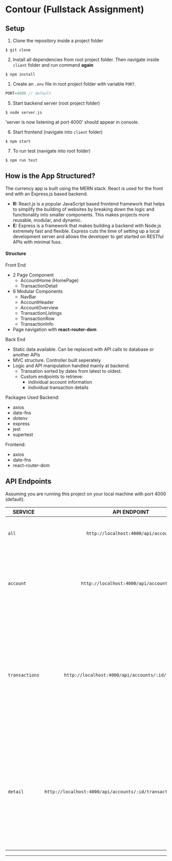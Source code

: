 # Contour (Fullstack Assignment)

## Setup

1. Clone the repository inside a project folder
```
$ git clone 
```
2. Install all dependencies from root project folder. Then navigate inside `client` folder and run command **again**
```
$ npm install
```
1. Create an `.env` file in root project folder with variable `PORT`. 
```javascript
PORT=4000 // default
```  
5. Start backend server (root project folder)
```
$ node server.js
```
'server is now listening at port 4000' should appear in console.

6. Start frontend (navigate into `client` folder)
```
$ npm start
```

7. To run test (navigate into root folder)
```
$ npm run test
```

## How is the App Structured?
The currency app is built using the MERN stack. React is used for the front end with an Express.js based backend.

- **R:** React.js is a popular JavaScript based frontend framework that helps to simplify the building of websites by breaking down the logic and functionality into smaller components. This makes projects more reusable, modular, and dynamic. 
- **E:** Express is a framework that makes building a backend with Node.js extremely fast and flexible. Express cuts the time of setting up a local development server and allows the developer to get started on RESTful APIs with minimal fuss. 

#### Structure

Front End
- 2 Page Component
  - AccountHome (HomePage)
  - TransactionDetail
- 6 Modular Components
  - NavBar
  - AccountHeader
  - AccountOverview
  - TransactionListings
  - TransactionRow
  - TransactionInfo
- Page navigation with **react-router-dom**

Back End
- Static data available. Can be replaced with API calls to database or another APIs
- MVC structure. Controller built seperately
- Logic and API manipulation handled mainly at backend.
  - Transation sorted by dates from latest to oldest.
  - Custom endpoints to retrieve:
    - individual account information
    - individual transaction details

Packages Used
Backend:
- axios
- date-fns
- dotenv
- express
- jest
- supertest

Frontend:
- axios
- date-fns
- react-router-dom

## API Endpoints

Assuming you are running this project on your local machine with port 4000 (default). 

| SERVICE       | API ENDPOINT  | DESCRIPTION |
| ------------- | :-----------: | :----------: |
| `all`  | `http://localhost:4000/api/accounts` |  Returns a list of all the accounts currently available |
| `account`| `http://localhost:4000/api/accounts/:id`| Similar to `all`, and provides the user ability to decide which account to view using the account id. Replace `:id` with the id of the account.
| `transactions`      |   `http://localhost:4000/api/accounts/:id/transactions`    |     This endpoint allows the user to see a list of **all** the transactions from a specified account by using the account id. Replace `:id` with the id of the account. Response is sorted automatically by date of transaction. |
| `detail`      |   `http://localhost:4000/api/accounts/:id/transactions/:transactionId`    |     This endpoint allows the user to see details of a **specific** transaction from a specified account by using the account id. Replace `:id` with the id of the account. Replace `:transactionId` with the id of the transaction.  |

---